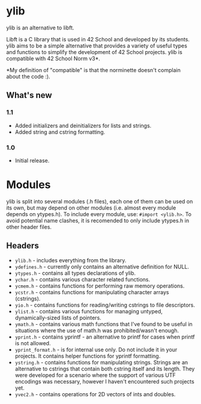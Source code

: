 # ylib
ylib is an alternative to libft.

Libft is a C library that is used in 42 School and developed by its students. ylib aims to be a simple alternative that provides a variety of useful types and functions to simplify the development of 42 School projects. ylib is compatible with 42 School Norm v3*.

*My definition of "compatible" is that the norminette doesn't complain about the code :).

## What's new
### 1.1
* Added initializers and deinitializers for lists and strings.
* Added string and cstring formatting.
### 1.0
* Initial release.


# Modules
ylib is split into several modules (.h files), each one of them can be used on its own, but may depend on other modules (i.e. almost every module depends on ytypes.h). To include every module, use:
`#import <ylib.h>`.
To avoid potential name clashes, it is recomended to only include ytypes.h in other header files.

## Headers
- `ylib.h` - includes everything from the library.
- `ydefines.h` - currently only contains an alternative definition for NULL.
- `ytypes.h` - contains all types declarations of ylib.
- `ychar.h` - contains various character related functions.
- `ycmem.h` - contains functions for performing raw memory operations.
- `ycstr.h` - contains functions for manipulating character arrays (cstrings).
- `yio.h` - contains functions for reading/writing cstrings to file descriptors.
- `ylist.h` - contains various functions for managing untyped, dynamically-sized lists of pointers.
- `ymath.h` - contains various math functions that I've found to be useful in situations where the use of math.h was prohibited/wasn't enough.
- `yprint.h` - contains yprintf - an alternative to printf for cases when printf is not allowed.
- `yprint_format.h` - is for internal use only. Do not include it in your projects. It contains helper functions for yprintf formatting.
- `ystring.h` - contains functions for manipulating strings. Strings are an alternative to cstrings that contain both cstring itself and its length. They were developed for a scenario where the support of various UTF encodings was necessary, however I haven't encountered such projects yet.
- `yvec2.h` - contains operations for 2D vectors of ints and doubles.
